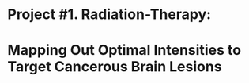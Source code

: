 # Project #1. Radiation-Therapy:
# Mapping Out Optimal Intensities to Target Cancerous Brain Lesions
